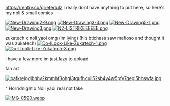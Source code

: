 https://rentry.co/grieferlulz 
I really dont have anything to put here, so here's my noli & small comics 

[![New-Drawing2-9.png](https://i.postimg.cc/Qd8mq9Gn/New-Drawing2-9.png)](https://postimg.cc/BXz2Svvx)
[![New-Drawing3-3.png](https://i.postimg.cc/90nYJ1dm/New-Drawing3-3.png)](https://postimg.cc/YLQFS6DZ)
[![New-Drawing5-1.png](https://i.postimg.cc/gkZ5X6q9/New-Drawing5-1.png)](https://postimg.cc/2VCTgyKT)
[![New-Drawing3.png](https://i.postimg.cc/DzXd5q0F/New-Drawing3.png)](https://postimg.cc/NyQHj2RP)
[![N2-LISTRIKEEEEEE.png](https://i.postimg.cc/hPw23v6n/N2-LISTRIKEEEEEE.png)](https://postimg.cc/GHFP4Lbg)


zukatech x noli yaoi omg (im lying) (his btichass saw mafioso and thought it was zukatech) 
[![Do-ILook-Like-Zukatech-1.png](https://i.postimg.cc/bwsN7gQX/Do-ILook-Like-Zukatech-1.png)](https://postimg.cc/pmMH8DGk)
[![Do-ILook-Like-Zukatech-3.png](https://i.postimg.cc/ryjfbNVN/Do-ILook-Like-Zukatech-3.png)](https://postimg.cc/7bC1J7T5)

i have a few more im just lazy to upload

fan art

[![bafkreigdjbhhv2kmmhf3ohgl3tqufhcuil52sb4y4w5pfy7qegl5hhswfa.jpg](https://i.postimg.cc/CKSL60L1/bafkreigdjbhhv2kmmhf3ohgl3tqufhcuil52sb4y4w5pfy7qegl5hhswfa.jpg)](https://postimg.cc/VJZ8d3tQ)

^ Horridnight x Noli yaoi real not fake

[![IMG-0590.webp](https://i.postimg.cc/NjBhHq87/IMG-0590.webp)](https://postimg.cc/hfyZkY5f)
